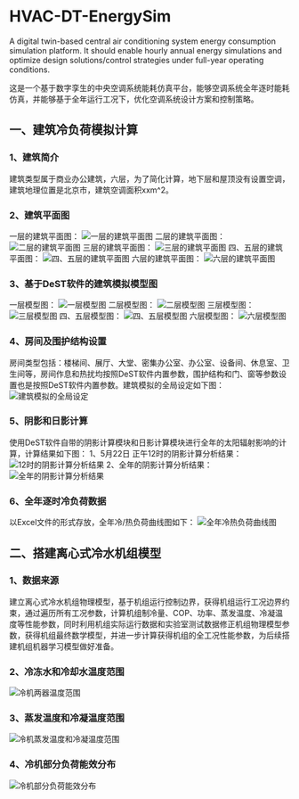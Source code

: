 # HVAC-DT-EnergySim
A digital twin-based central air conditioning system energy consumption simulation platform. It should enable hourly annual energy simulations and optimize design solutions/control strategies under full-year operating conditions.

这是一个基于数字孪生的中央空调系统能耗仿真平台，能够空调系统全年逐时能耗仿真，并能够基于全年运行工况下，优化空调系统设计方案和控制策略。

## 一、建筑冷负荷模拟计算
### 1、建筑简介
  建筑类型属于商业办公建筑，六层，为了简化计算，地下层和屋顶没有设置空调，建筑地理位置是北京市，建筑空调面积xxm^2。
### 2、建筑平面图
一层的建筑平面图：
![一层的建筑平面图](image/一层平面图.png)
二层的建筑平面图：
![二层的建筑平面图](image/二层平面图.png)
三层的建筑平面图：
![三层的建筑平面图](image/三层平面图.png)
四、五层的建筑平面图：
![四、五层的建筑平面图](image/四-五层平面图.png)
六层的建筑平面图：
![六层的建筑平面图](image/六层平面图.png)
### 3、基于DeST软件的建筑模拟模型图
一层模型图：
![一层模型图](image/一层模型图.png)
二层模型图：
![二层模型图](image/二层模型图.png)
三层模型图：
![三层模型图](image/三层模型图.png)
四、五层模型图：
![四、五层模型图](image/四-五层模型图.png)
六层模型图：
![六层模型图](image/六层模型图.png)
### 4、房间及围护结构设置
房间类型包括：楼梯间、展厅、大堂、密集办公室、办公室、设备间、休息室、卫生间等，房间作息和热扰均按照DeST软件内置参数，围护结构和门、窗等参数设置也是按照DeST软件内置参数。建筑模拟的全局设定如下图：
![建筑模拟的全局设定](image/建筑模拟全局设定.png)
### 5、阴影和日影计算
使用DeST软件自带的阴影计算模块和日影计算模块进行全年的太阳辐射影响的计算，计算结果如下图：
1、5月22日 正午12时的阴影计算分析结果：
![12时的阴影计算分析结果](image/2025-5-22-12-00-00阴影分析.png)
2、全年的阴影计算分析结果：
![全年的阴影计算分析结果](image/2025全年阴影分析.png)
### 6、全年逐时冷负荷数据
以Excel文件的形式存放，全年冷/热负荷曲线图如下：
![全年冷热负荷曲线图](image/全年冷热负荷曲线图.png)
## 二、搭建离心式冷水机组模型
### 1、数据来源
建立离心式冷水机组物理模型，基于机组运行控制边界，获得机组运行工况边界约束，通过遍历所有工况参数，计算机组制冷量、COP、功率、蒸发温度、冷凝温度等性能参数，同时利用机组实际运行数据和实验室测试数据修正机组物理模型参数，获得机组最终数学模型，并进一步计算获得机组的全工况性能参数，为后续搭建机组机器学习模型做好准备。
### 2、冷冻水和冷却水温度范围
![冷机两器温度范围](./image/冷机两器温度范围.png)
### 3、蒸发温度和冷凝温度范围
![冷机蒸发温度和冷凝温度范围](./image/冷机蒸发温度和冷凝温度范围.png)
### 4、冷机部分负荷能效分布
![冷机部分负荷能效分布](./image/冷机部分负荷能效分布.png)